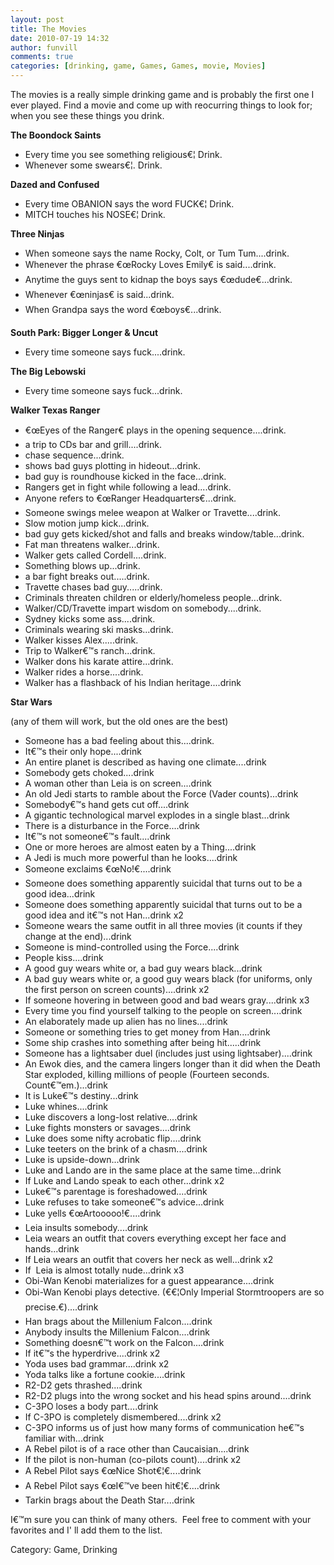 ```yaml
---
layout: post
title: The Movies
date: 2010-07-19 14:32
author: funvill
comments: true
categories: [drinking, game, Games, Games, movie, Movies]
---
```

The movies is a really simple drinking game and is probably the first one I ever played.
Find a movie and come up with reocurring things to look for; when you see these things you drink.

<strong>The Boondock Saints</strong>
<ul>
	<li>Every time you see something religious€¦ Drink.</li>
	<li>Whenever some swears€¦. Drink.</li>
</ul>
<strong>Dazed and Confused</strong>
<ul>
	<li>Every time OBANION says the word FUCK€¦ Drink.</li>
	<li>MITCH touches his NOSE€¦ Drink.</li>
</ul>
<strong>Three Ninjas</strong>
<ul>
	<li>When someone says the name Rocky, Colt, or Tum Tum....drink.</li>
	<li>Whenever the phrase €œRocky Loves Emily€ is said....drink.</li>
	<li>Anytime the guys sent to kidnap the boys says €œdude€...drink.</li>
	<li>Whenever €œninjas€ is said...drink.</li>
	<li>When Grandpa says the word €œboys€...drink.</li>
</ul>
<strong>South Park: Bigger Longer &amp; Uncut</strong>
<ul>
	<li>Every time someone says fuck....drink.</li>
</ul>
<strong>The Big Lebowski</strong>
<ul>
	<li>Every time someone says fuck...drink.</li>
</ul>
<strong>Walker Texas Ranger</strong>
<ul>
	<li>€œEyes of the Ranger€ plays in the opening sequence....drink.</li>
	<li>a trip to CDs bar and grill....drink.</li>
	<li>chase sequence...drink.</li>
	<li>shows bad guys plotting in hideout...drink.</li>
	<li>bad guy is roundhouse kicked in the face...drink.</li>
	<li>Rangers get in fight while following a lead....drink.</li>
	<li>Anyone refers to €œRanger Headquarters€...drink.</li>
	<li>Someone swings melee weapon at Walker or Travette....drink.</li>
	<li>Slow motion jump kick...drink.</li>
	<li>bad guy gets kicked/shot and falls and breaks window/table...drink.</li>
	<li>Fat man threatens walker...drink.</li>
	<li>Walker gets called Cordell....drink.</li>
	<li>Something blows up...drink.</li>
	<li>a bar fight breaks out.....drink.</li>
	<li>Travette chases bad guy.....drink.</li>
	<li>Criminals threaten children or elderly/homeless people...drink.</li>
	<li>Walker/CD/Travette impart wisdom on somebody....drink.</li>
	<li>Sydney kicks some ass....drink.</li>
	<li>Criminals wearing ski masks...drink.</li>
	<li>Walker kisses Alex.....drink.</li>
	<li>Trip to Walker€™s ranch...drink.</li>
	<li>Walker dons his karate attire...drink.</li>
	<li>Walker rides a horse....drink.</li>
	<li>Walker has a flashback of his Indian heritage....drink</li>
</ul>
<strong>Star Wars</strong>

(any of them will work, but the old ones are the best)
<ul>
	<li>Someone has a bad feeling about this....drink.</li>
	<li>It€™s their only hope....drink</li>
	<li>An entire planet is described as having one climate....drink</li>
	<li>Somebody gets choked....drink</li>
	<li>A woman other than Leia is on screen....drink</li>
	<li>An old Jedi starts to ramble about the Force (Vader counts)...drink</li>
	<li>Somebody€™s hand gets cut off....drink</li>
	<li>A gigantic technological marvel explodes in a single blast...drink</li>
	<li>There is a disturbance in the Force....drink</li>
	<li>It€™s not someone€™s fault....drink</li>
	<li>One or more heroes are almost eaten by a Thing....drink</li>
	<li>A Jedi is much more powerful than he looks....drink</li>
	<li>Someone exclaims €œNo!€....drink</li>
	<li>Someone does something apparently suicidal that turns out to be a good idea...drink</li>
	<li>Someone does something apparently suicidal that turns out to be a good idea and it€™s not Han...drink x2</li>
	<li>Someone wears the same outfit in all three movies (it counts if they change at the end)...drink</li>
	<li>Someone is mind-controlled using the Force....drink</li>
	<li>People kiss....drink</li>
	<li>A good guy wears white or, a bad guy wears black...drink</li>
	<li>A bad guy wears white or, a good guy wears black (for uniforms, only the first person on screen counts)....drink x2</li>
	<li>If someone hovering in between good and bad wears gray....drink x3</li>
	<li>Every time you find yourself talking to the people on screen....drink</li>
	<li>An elaborately made up alien has no lines....drink</li>
	<li>Someone or something tries to get money from Han....drink</li>
	<li>Some ship crashes into something after being hit.....drink</li>
	<li>Someone has a lightsaber duel (includes just using lightsaber)....drink</li>
	<li>An Ewok dies, and the camera lingers longer than it did when the Death Star exploded, killing millions of people (Fourteen seconds. Count€™em.)...drink</li>
	<li>It is Luke€™s destiny...drink</li>
	<li>Luke whines....drink</li>
	<li>Luke discovers a long-lost relative....drink</li>
	<li>Luke fights monsters or savages....drink</li>
	<li>Luke does some nifty acrobatic flip....drink</li>
	<li>Luke teeters on the brink of a chasm....drink</li>
	<li>Luke is upside-down...drink</li>
	<li>Luke and Lando are in the same place at the same time...drink</li>
	<li>If Luke and Lando speak to each other...drink x2</li>
	<li>Luke€™s parentage is foreshadowed....drink</li>
	<li>Luke refuses to take someone€™s advice...drink</li>
	<li>Luke yells €œArtooooo!€....drink</li>
	<li>Leia insults somebody....drink</li>
	<li>Leia wears an outfit that covers everything except her face and hands...drink</li>
	<li>If Leia wears an outfit that covers her neck as well...drink x2</li>
	<li>If  Leia is almost totally nude...drink x3</li>
	<li>Obi-Wan Kenobi materializes for a guest appearance....drink</li>
	<li>Obi-Wan Kenobi plays detective. (€€¦Only Imperial Stormtroopers are so precise.€)....drink</li>
	<li>Han brags about the Millenium Falcon....drink</li>
	<li>Anybody insults the Millenium Falcon....drink</li>
	<li>Something doesn€™t work on the Falcon....drink</li>
	<li>If it€™s the hyperdrive....drink x2</li>
	<li>Yoda uses bad grammar....drink x2</li>
	<li>Yoda talks like a fortune cookie....drink</li>
	<li>R2-D2 gets thrashed....drink</li>
	<li>R2-D2 plugs into the wrong socket and his head spins around....drink</li>
	<li>C-3PO loses a body part....drink</li>
	<li>If C-3PO is completely dismembered....drink x2</li>
	<li>C-3PO informs us of just how many forms of communication he€™s familiar with...drink</li>
	<li>A Rebel pilot is of a race other than Caucaisian....drink</li>
	<li>If the pilot is non-human (co-pilots count)....drink x2</li>
	<li>A Rebel Pilot says €œNice Shot€¦€....drink</li>
	<li>A Rebel Pilot says €œI€™ve been hit€¦€....drink</li>
	<li>Tarkin brags about the Death Star....drink</li>
</ul>
I€™m sure you can think of many others.  Feel free to comment with your favorites and I' ll add them to the list.

Category: Game, Drinking
